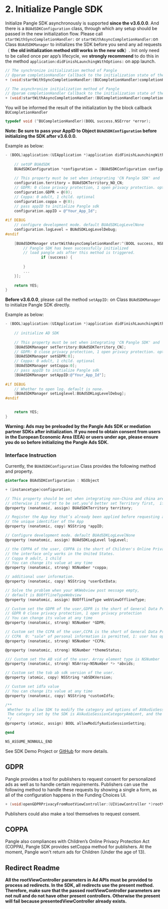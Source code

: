 # 2. Initialize Pangle SDK



Initialize Pangle SDK asynchronously is supported **since the v3.6.0.0**. And there is a `BUAdSDKConfiguration` class,  through which any setup should be passed in the new initialization flow. Please call `startWithSyncCompletionHandler:`  or `startWithAsyncCompletionHandler:`on Class `BUAdSDKManager`  to initializes the SDK before you send any ad requests（ **the old initialization method still works in the new sdk**）. Init only need to be called once per app’s lifecycle, we **strongly recommend** to do this in the method `application:didFinishLaunchingWithOptions:` on app launch.



```objective-c
// The synchronize initialization method of Pangle
// @param completionHandler Callback to the initialization state of the calling thread
+ (void)startWithSyncCompletionHandler:(BUCompletionHandler)completionHandler;

// The asynchronize initialization method of Pangle
// @param completionHandler Callback to the initialization state of the non-main thread
+ (void)startWithAsyncCompletionHandler:(BUCompletionHandler)completionHandler;
```



You will be informed the result of the initialization by the block callback  `BUCompletionHandler`

```objective-c
typedef void (^BUCompletionHandler)(BOOL success,NSError *error);
```



**Note: Be sure to pass your AppID to Object `BUAdSDKConfiguration` before initializing the SDK after v3.6.0.0.**

Example as below:

```objective-c
- (BOOL)application:(UIApplication *)application didFinishLaunchingWithOptions:(NSDictionary *)launchOptions {
    
    // setUP BUAdSDK
    BUAdSDKConfiguration *configuration = [BUAdSDKConfiguration configuration];
  
    // This property must be set when integrating 'CN Pangle SDK' and 'Outside_CN Pangle SDK' into an APP, otherwise there is no need to set. You‘d better set Territory first if needed.
    configuration.territory = BUAdSDKTerritory_NO_CN;
    // GDPR: 0 close privacy protection, 1 open privacy protection. optional
    configuration.GDPR = @(0);
    // Coppa: 0 adult, 1 child. optional
    configuration.coppa = @(0);
  	// pass appID to initialize Pangle sdk
    configuration.appID = @"Your_App_Id";
  
#if DEBUG
  	// configure development mode. default BUAdSDKLogLevelNone
    configuration.logLevel = BUAdSDKLogLevelDebug;
#endif
  
    [BUAdSDKManager startWithAsyncCompletionHandler:^(BOOL success, NSError *error) {
        // Pangle SDK has been successfully initialized
        // load pangle ads after this method is triggered.
				if (success) {
            
        }
      	...
    }];
       
    return YES;
}
```



**Before v3.6.0.0**,  please call the method `setAppID:`  on Class `BUAdSDKManager` to initialize Pangle SDK directly.

Example as below:

```objective-c
- (BOOL)application:(UIApplication *)application didFinishLaunchingWithOptions:(NSDictionary *)launchOptions {
   
    // initialize AD SDK
  
    // This property must be set when integrating 'CN Pangle SDK' and 'Outside_CN Pangle SDK' into an APP, otherwise there is no need to set. You‘d better set Territory first if needed.
    [BUAdSDKManager setTerritory:BUAdSDKTerritory_CN];
    // GDPR: 0 close privacy protection, 1 open privacy protection. optional
    [BUAdSDKManager setGDPR:0];
    // Coppa: 0 adult, 1 child. optional
    [BUAdSDKManager setCoppa:0]; 
    // pass appID to initialize Pangle sdk
    [BUAdSDKManager setAppID:@"Your_App_Id"];
  
#if DEBUG
    // Whether to open log. default is none.
    [BUAdSDKManager setLoglevel:BUAdSDKLogLevelDebug];
#endif
  

    return YES;
}
```



**Warning: Ads may be preloaded by the Pangle Ads SDK or mediation partner SDKs after initialization. If you need to obtain consent from users in the European Economic Area (EEA) or users under age, please ensure you do so before initializing the Pangle Ads SDK.**

### Interface Instruction
Currently, the `BUAdSDKConfiguration` Class provides the following method and property.

```objective-c
@interface BUAdSDKConfiguration : NSObject

+ (instancetype)configuration;

// This property should be set when integrating non-China and china areas at the same time,
// otherwise it need'nt to be set.you‘d better set Territory first,  if you need to set them
@property (nonatomic, assign) BUAdSDKTerritory territory;

// Register the App key that’s already been applied before requesting an ad from TikTok Audience Network.
// the unique identifier of the App
@property (nonatomic, copy) NSString *appID;

// Configure development mode. default BUAdSDKLogLevelNone
@property (nonatomic, assign) BUAdSDKLogLevel logLevel;

// the COPPA of the user, COPPA is the short of Children's Online Privacy Protection Rule,
// the interface only works in the United States.
// Coppa 0 adult, 1 child
// You can change its value at any time
@property (nonatomic, strong) NSNumber *coppa;

// additional user information.
@property (nonatomic, copy) NSString *userExtData;

// Solve the problem when your WKWebview post message empty,
// default is BUOfflineTypeWebview
@property (nonatomic, assign) BUOfflineType webViewOfflineType;

// Custom set the GDPR of the user,GDPR is the short of General Data Protection Regulation,the interface only works in The European.
// GDPR 0 close privacy protection, 1 open privacy protection
// You can change its value at any time
@property (nonatomic, strong) NSNumber *GDPR;

// Custom set the CCPA of the user,CCPA is the short of General Data Protection Regulation,the interface only works in USA.
// CCPA  0: "sale" of personal information is permitted, 1: user has opted out of "sale" of personal information -1: default
@property (nonatomic, strong) NSNumber *CCPA;

@property (nonatomic, strong) NSNumber *themeStatus;

/// Custom set the AB vid of the user. Array element type is NSNumber
@property (nonatomic, strong) NSArray<NSNumber *> *abvids;

// Custom set the tob ab sdk version of the user.
@property (atomic, copy) NSString *abSDKVersion;

// Custom set idfa value
// You can change its value at any time
@property (nonatomic, copy) NSString *customIdfa;

/**
 Whether to allow SDK to modify the category and options of AVAudioSession when playing audio, default is NO.
 The category set by the SDK is AVAudioSessionCategoryAmbient, and the options are AVAudioSessionCategoryOptionDuckOthers
 */
@property (atomic, assign) BOOL allowModifyAudioSessionSetting;

@end

NS_ASSUME_NONNULL_END
```

See SDK Demo Project or [GitHub](https://github.com/bytedance/Bytedance-UnionAD/blob/master/Example/BUDemo/AppDelegate.m) for more details.



## GDPR
Pangle provides a tool for publishers to request consent for personalized ads as well as to handle certain requirements. Publishers can use the following method to handle these requests by showing a single a form, as all of the configuration happens in the Funding Choices UI.

```objective-c
+ (void)openGDPRPrivacyFromRootViewController:(UIViewController *)rootViewController confirm:(BUConfirmGDPR)confirm;
```

Publishers could also make a tool themselves to request consent.

## COPPA
Pangle also compliances with Children’s Online Privacy Protection Act (COPPA), Pangle SDK provides setCoppa method for publishers. At the moment, Pangle won't return ads for Children (Under the age of 13).


## Redirect Readme

**All the rootViewController parameters in Ad APIs must be provided to process ad redirects. In the SDK, all redirects use the present method. Therefore, make sure that the passed rootViewController parameters are not null and do not have other present controllers. Otherwise the present will fail because presentedViewController already exists.**
